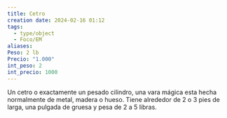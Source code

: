 ```yaml
---
title: Cetro
creation date: 2024-02-16 01:12
tags:
  - type/object
  - Foco/EM
aliases: 
Peso: 2 lb
Precio: "1.000"
int_peso: 2
int_precio: 1000
---
```

Un cetro o exactamente un pesado cilindro, una vara mágica esta hecha normalmente de metal, madera o hueso. Tiene alrededor de 2 o 3 pies de larga, una pulgada de gruesa y pesa de 2 a 5 libras.
